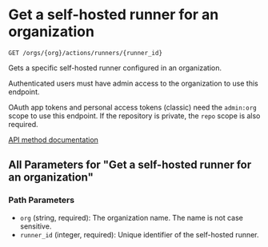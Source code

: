 # Get a self-hosted runner for an organization

`GET /orgs/{org}/actions/runners/{runner_id}`

Gets a specific self-hosted runner configured in an organization.

Authenticated users must have admin access to the organization to use this endpoint.

OAuth app tokens and personal access tokens (classic) need the `admin:org` scope to use this endpoint. If the repository is private, the `repo` scope is also required.

[API method documentation](https://docs.github.com/rest/actions/self-hosted-runners#get-a-self-hosted-runner-for-an-organization)

## All Parameters for "Get a self-hosted runner for an organization"

### Path Parameters

- `org` (string, required): The organization name. The name is not case sensitive.
- `runner_id` (integer, required): Unique identifier of the self-hosted runner.